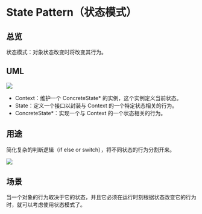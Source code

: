 # State Pattern（状态模式）

## 总览

状态模式：对象状态改变时将改变其行为。

## UML

<img src="https://yuml.me/diagram/nofunky/class/[Context||+request()],[State||+handle()],[ConcreteStateA||+handle()],[ConcreteStateB||+handle()],[ConcreteStateC||+handle()],[Context]<>->[State],[State]^-[ConcreteStateA],[State]^-[ConcreteStateB],[State]^-[ConcreteStateC]">

- Context：维护一个 ConcreteState* 的实例，这个实例定义当前状态。
- State：定义一个接口以封装与 Context 的一个特定状态相关的行为。
- ConcreteState*：实现一个与 Context 的一个状态相关的行为。

## 用途

简化复杂的判断逻辑（if else or switch），将不同状态的行为分割开来。

<img src='https://yuml.me/diagram/nofunky/class/[Context%7C%7C+Request()],[State%7C%7C+Handle()],[ConcreteStateA%7C%7C+Handle()],[ConcreteStateB%7C%7C+Handle()],[ConcreteStateC%7C%7C+Handle()],[Context]%3C%3E-%3E[State],[State]%5E-[ConcreteStateA],[State]%5E-[ConcreteStateB],[State]%5E-[ConcreteStateC]'>

## 场景

当一个对象的行为取决于它的状态，并且它必须在运行时刻根据状态改变它的行为时，就可以考虑使用状态模式了。
